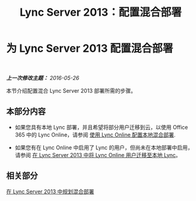 ﻿---
title: Lync Server 2013：配置混合部署
TOCTitle: 配置混合部署
ms:assetid: 62dda173-16ad-4472-9035-baafbc2b2e75
ms:mtpsurl: https://technet.microsoft.com/zh-cn/library/JJ204956(v=OCS.15)
ms:contentKeyID: 49313044
ms.date: 06/02/2017
mtps_version: v=OCS.15
ms.translationtype: HT
---

# 为 Lync Server 2013 配置混合部署

 

_**上一次修改主题：** 2016-05-26_

本节介绍配置混合 Lync Server 2013 部署所需的步骤。

## 本部分内容

  - 如果您具有本地 Lync 部署，并且希望将部分用户迁移到云，以使用 Office 365 中的 Lync Online，请参阅 [使用 Lync Online 配置本地混合部署](lync-server-2013-configuring-an-on-premises-deployment-for-hybrid-with-lync-online.md).

  - 如果您有在 Lync Online 中启用了 Lync 的用户，但尚未在本地部署中启用，请参阅 [在 Lync Server 2013 中将 Lync Online 用户迁移至本地 Lync](lync-server-2013-moving-users-from-lync-online-to-lync-on-premises.md)。

## 相关部分

[在 Lync Server 2013 中规划混合部署](https://technet.microsoft.com/zh-cn/library/jj205406\(v=ocs.15\))

